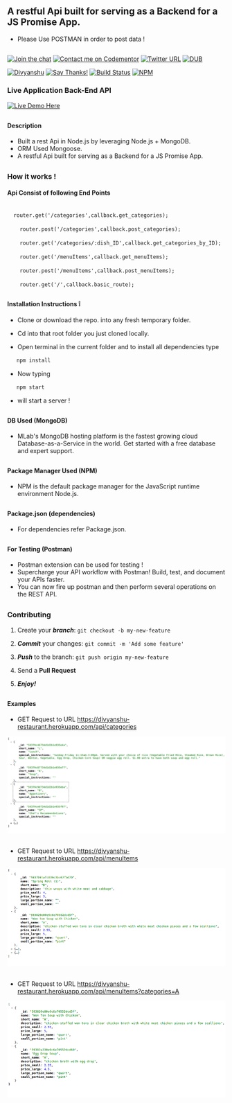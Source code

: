## A restful Api built for serving as a Backend for a JS Promise App.

* Please Use POSTMAN in order to post data !

##

[![Join the chat](https://img.shields.io/badge/gitter-join%20chat%20%E2%86%92-brightgreen.svg)](https://gitter.im/divyanshu001)
[![Contact me on Codementor](https://cdn.codementor.io/badges/contact_me_github.svg)](https://www.codementor.io/divyanshurawat?utm_source=github&utm_medium=button&utm_term=divyanshurawat&utm_campaign=github)
[![Twitter URL](https://img.shields.io/twitter/url/http/shields.io.svg?style=social)](https://twitter.com/r46956)
[![DUB](https://img.shields.io/dub/l/vibe-d.svg?style=flat)](#)

[![Divyanshu](https://img.shields.io/badge/divyanshu-owner-brightgreen.svg?style=flat)](http://www.divyanshurawat.in)
[![Say Thanks!](https://img.shields.io/badge/Say%20Thanks-!-1EAEDB.svg)](https://saythanks.io/to/divyanshu-rawat)
[![Build Status](https://travis-ci.org/divyanshu-rawat/JS-Testing.svg?branch=master)](https://travis-ci.org/divyanshu-rawat/JS-Testing)
[![NPM](https://img.shields.io/badge/npm-v3.10.10-blue.svg)](https://www.npmjs.com/package/npm)


### Live Application Back-End API 

[![Live Demo Here](https://img.shields.io/badge/website-up-orange.svg)](https://divyanshu-restaurant.herokuapp.com/api/categories)

##

#### Description 
* Built a rest Api in Node.js by leveraging Node.js + MongoDB.
* ORM Used Mongoose.
* A restful Api built for serving as a Backend for a JS Promise App.

##

### How it works !
#### Api Consist of following End Points

```

  router.get('/categories',callback.get_categories);

	router.post('/categories',callback.post_categories);

	router.get('/categories/:dish_ID',callback.get_categories_by_ID);

	router.get('/menuItems',callback.get_menuItems);

	router.post('/menuItems',callback.post_menuItems);

	router.get('/',callback.basic_route);

```


##

#### Installation Instructions :grey_exclamation:

* Clone or download the repo. into any fresh temporary folder.

* Cd into that root folder you just cloned locally.

* Open terminal in the current folder and to install all dependencies type 

```javascript
   npm install 
```

* Now typing 

```javascript
   npm start
```

* will start a server !

##

#### DB Used (MongoDB)

* MLab's MongoDB hosting platform is the fastest growing cloud Database-as-a-Service in the world. Get started with a free database and expert support.

##

#### Package Manager Used (NPM)

* NPM is the default package manager for the JavaScript runtime environment Node.js.

##

#### Package.json (dependencies)
  
* For dependencies refer Package.json.

##

#### For Testing (Postman)

* Postman extension can be used for testing !
* Supercharge your API workflow with Postman! Build, test, and document your APIs faster.
* You can now fire up postman and then perform several operations on the REST API.

##

### Contributing

1. Create your **_branch_**: `git checkout -b my-new-feature`

2. **_Commit_** your changes: `git commit -m 'Add some feature'`

3. **_Push_** to the branch: `git push origin my-new-feature`

4. Send a **Pull Request**

5. **_Enjoy!_**

##


#### Examples

* GET Request to URL https://divyanshu-restaurant.herokuapp.com/api/categories 

![alt tag](https://github.com/divyanshu-rawat/Backend-For-JS-Promise-App/blob/master/snapshots/route_categories.png)

##

* GET Request to URL https://divyanshu-restaurant.herokuapp.com/api/menuItems

![alt tag](https://github.com/divyanshu-rawat/Backend-For-JS-Promise-App/blob/master/snapshots/route_menuItems.png)

##

* GET Request to URL https://divyanshu-restaurant.herokuapp.com/api/menuItems?categories=A

![alt tag](https://github.com/divyanshu-rawat/Backend-For-JS-Promise-App/blob/master/snapshots/query_string_route.png)

##

